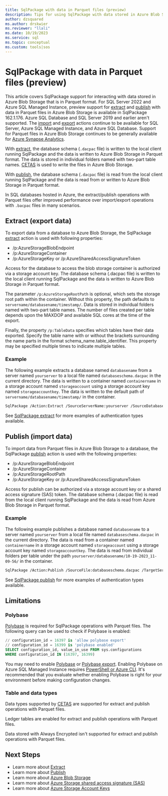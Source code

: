 ```yaml
---
title: SqlPackage with data in Parquet files (preview)
description: Tips for using SqlPackage with data stored in Azure Blob Storage
author: dzsquared
ms.author: drskwier
ms.reviewer: "llali"
ms.date: 10/19/2023
ms.service: sql
ms.topic: conceptual
ms.custom: tools|sos
---
```


# SqlPackage with data in Parquet files (preview)

This article covers SqlPackage support for interacting with data stored in Azure Blob Storage that is in Parquet format. For SQL Server 2022 and Azure SQL Managed Instance, preview support for [extract](#extract-export-data) and [publish](#publish-import-data) with data in Parquet files in Azure Blob Storage is available in SqlPackage 162.1.176. Azure SQL Database and SQL Server 2019 and earlier aren't supported. The [import](sqlpackage-import.md) and [export](sqlpackage-export.md) actions continue to be available for SQL Server, Azure SQL Managed Instance, and Azure SQL Database. Support for Parquet files in Azure Blob Storage continues to be generally available for [Azure Synapse Analytics](sqlpackage-for-azure-synapse-analytics.md).

With [extract](#extract-export-data), the database schema (`.dacpac` file) is written to the local client running SqlPackage and the data is written to Azure Blob Storage in Parquet format. The data is stored in individual folders named with two-part table names. [CETAS](../../t-sql/statements/create-external-table-as-select-transact-sql.md) is used to write the files in Azure Blob Storage.

With [publish](#publish-import-data), the database schema (`.dacpac` file) is read from the local client running SqlPackage and the data is read from or written to Azure Blob Storage in Parquet format.

In SQL databases hosted in Azure, the extract/publish operations with Parquet files offer improved performance over import/export operations with `.bacpac` files in many scenarios.


## Extract (export data)
To export data from a database to Azure Blob Storage, the SqlPackage [extract](sqlpackage-extract.md) action is used with following properties:
- /p:AzureStorageBlobEndpoint
- /p:AzureStorageContainer
- /p:AzureStorageKey or /p:AzureSharedAccessSignatureToken

Access for the database to access the blob storage container is authorized via a storage account key. The database schema (.dacpac file) is written to the local client running SqlPackage and the data is written to Azure Blob Storage in Parquet format.

The parameter `/p:AzureStorageRootPath` is optional, which sets the storage root path within the container. Without this property, the path defaults to `servername/databasename/timestamp/`. Data is stored in individual folders named with two-part table names. The number of files created per table depends upon the MAXDOP and available SQL cores at the time of the export.

Finally, the property `/p:TableData` specifies which tables have their data exported. Specify the table name with or without the brackets surrounding the name parts in the format schema_name.table_identifier. This property may be specified multiple times to indicate multiple tables.

### Example

The following example extracts a database named `databasename` from a server named `yourserver` to a local file named `databaseschema.dacpac` in the current directory. The data is written to a container named `containername` in a storage account named `storageaccount` using a storage account key named `storageaccountkey`. The data is written to the default path of `servername/databasename/timestamp/` in the container.

```bash
SqlPackage /Action:Extract /SourceServerName:yourserver /SourceDatabaseName:databasename /TargetFile:databaseschema.dacpac /p:AzureStorageBlobEndpoint=https://storageaccount.blob.core.windows.net /p:AzureStorageContainer=containername /p:AzureStorageKey=storageaccountkey
```

See [SqlPackage extract](sqlpackage-extract.md#examples) for more examples of authentication types available.

## Publish (import data)

To import data from Parquet files in Azure Blob Storage to a database, the SqlPackage [publish](sqlpackage-publish.md) action is used with the following properties:
- /p:AzureStorageBlobEndpoint
- /p:AzureStorageContainer
- /p:AzureStorageRootPath
- /p:AzureStorageKey or /p:AzureSharedAccessSignatureToken

Access for publish can be authorized via a storage account key or a shared access signature (SAS) token. The database schema (.dacpac file) is read from the local client running SqlPackage and the data is read from Azure Blob Storage in Parquet format.

### Example

The following example publishes a database named `databasename` to a server named `yourserver` from a local file named `databaseschema.dacpac` in the current directory. The data is read from a container named `containername` in a storage account named `storageaccount` using a storage account key named `storageaccountkey`. The data is read from individual folders per table under the path `yourserver/databasename/10-19-2023_11-09-56/` in the container.

```bash
SqlPackage /Action:Publish /SourceFile:databaseschema.dacpac /TargetServerName:yourserver /TargetDatabaseName:databasename /p:AzureStorageBlobEndpoint=https://storageaccount.blob.core.windows.net /p:AzureStorageContainer=containername  /p:AzureStorageKey=storageaccountkey /p:AzureStorageRootPath="yourserver/databasename/10-19-2023_11-09-56/"
```

See [SqlPackage publish](sqlpackage-publish.md#examples) for more examples of authentication types available.


## Limitations

### Polybase

[Polybase](../../relational-databases/polybase/polybase-guide.md) is required for SqlPackage operations with Parquet files. The following query can be used to check if Polybase is enabled:

```sql
// configuration_id = 16397 is 'allow polybase export'
// configuration_id = 16399 is 'polybase enabled'
SELECT configuration_id, value_in_use FROM sys.configurations
WHERE configuration_id IN (16397, 16399)
```

You may need to enable [Polybase](../../relational-databases/polybase/polybase-installation.md) or [Polybase export](../../database-engine/configure-windows/allow-polybase-export.md). Enabling Polybase on Azure SQL Managed Instance requires [PowerShell or Azure CLI](/sql/t-sql/statements/create-external-table-as-select-transact-sql?view=azuresqldb-mi-current&preserve-view=true#methods-to-enable-cetas). It's recommended that you evaluate whether enabling Polybase is right for your environment before making configuration changes.

### Table and data types

Data types supported by [CETAS](../../t-sql/statements/create-external-table-as-select-transact-sql.md#supported-data-types) are supported for extract and publish operations with Parquet files.

Ledger tables are enabled for extract and publish operations with Parquet files.

Data stored with Always Encrypted isn't supported for extract and publish operations with Parquet files.


## Next Steps
- Learn more about [Extract](sqlpackage-extract.md)
- Learn more about [Publish](sqlpackage-publish.md)
- Learn more about [Azure Blob Storage](/azure/storage/blobs/storage-blobs-introduction)
- Learn more about [Azure Storage shared access signature (SAS)](/azure/storage/common/storage-sas-overview)
- Learn more about [Azure Storage Account Keys](/azure/storage/common/storage-account-keys-manage)